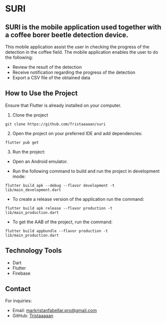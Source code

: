 # SURI

## SURI is the mobile application used together with a coffee borer beetle detection device. 

This mobile application assist the user in checking the progress of the detection in the coffee field. The mobile application enables the user to do the following:

* Review the result of the detection
* Receive notification regarding the progress of the detection
* Export a CSV file of the obtained data

## How to Use the Project

Ensure that Flutter is already installed on your computer.

1. Clone the project
```
git clone https://github.com/Tristaaaaan/suri
```

2. Open the project on your preferred IDE and add dependencies:
```
flutter pub get
```

3. Run the project:

* Open an Android emulator.
  
* Run the following command to build and run the project in development mode:
```
flutter build apk --debug --flavor development -t lib/main_development.dart
```

* To create a release version of the application run the command:
```
flutter build apk release --flavor production -t lib/main_production.dart
```

* To get the AAB of the project, run the command:
```
flutter build appbundle --flavor production -t lib/main_production.dart
```

## Technology Tools

* Dart
* Flutter
* Firebase

## Contact

For inquiries:

* Email: markristanfabellar.pro@gmail.com
* GitHub: [Tristaaaaan](https://github.com/Tristaaaaan)

